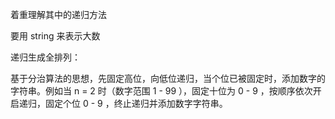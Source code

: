 着重理解其中的递归方法

要用 string 来表示大数

递归生成全排列：

基于分治算法的思想，先固定高位，向低位递归，当个位已被固定时，添加数字的字符串。例如当 n = 2 时（数字范围 1 - 99 ），固定十位为 0 - 9 ，按顺序依次开启递归，固定个位 0 - 9 ，终止递归并添加数字字符串。

